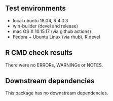 ## Test environments
* local ubuntu 18.04, R 4.0.3
* win-builder (devel and release) 
* mac OS X 10.15.17 (via github actions)
* Fedora  + Ubuntu Linux (via rhub), R devel

## R CMD check results
There were no ERRORs, WARNINGs or NOTES. 

## Downstream dependencies
This package has no downstream dependencies.

